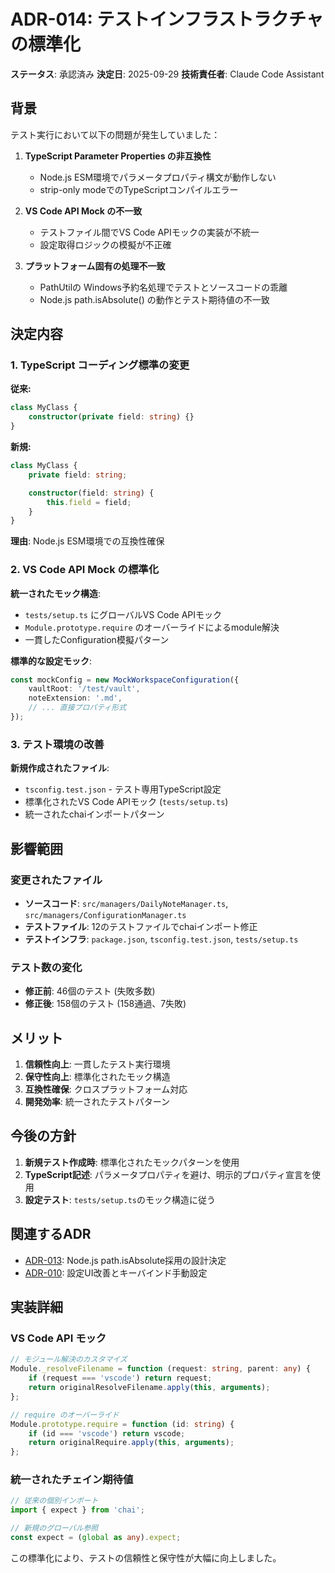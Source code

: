 # ADR-014: テストインフラストラクチャの標準化

**ステータス**: 承認済み
**決定日**: 2025-09-29
**技術責任者**: Claude Code Assistant

## 背景

テスト実行において以下の問題が発生していました：

1. **TypeScript Parameter Properties の非互換性**
   - Node.js ESM環境でパラメータプロパティ構文が動作しない
   - strip-only modeでのTypeScriptコンパイルエラー

2. **VS Code API Mock の不一致**
   - テストファイル間でVS Code APIモックの実装が不統一
   - 設定取得ロジックの模擬が不正確

3. **プラットフォーム固有の処理不一致**
   - PathUtilの Windows予約名処理でテストとソースコードの乖離
   - Node.js path.isAbsolute() の動作とテスト期待値の不一致

## 決定内容

### 1. TypeScript コーディング標準の変更

**従来:**
```typescript
class MyClass {
    constructor(private field: string) {}
}
```

**新規:**
```typescript
class MyClass {
    private field: string;

    constructor(field: string) {
        this.field = field;
    }
}
```

**理由**: Node.js ESM環境での互換性確保

### 2. VS Code API Mock の標準化

**統一されたモック構造**:
- `tests/setup.ts` にグローバルVS Code APIモック
- `Module.prototype.require` のオーバーライドによるmodule解決
- 一貫したConfiguration模擬パターン

**標準的な設定モック**:
```typescript
const mockConfig = new MockWorkspaceConfiguration({
    vaultRoot: '/test/vault',
    noteExtension: '.md',
    // ... 直接プロパティ形式
});
```

### 3. テスト環境の改善

**新規作成されたファイル**:
- `tsconfig.test.json` - テスト専用TypeScript設定
- 標準化されたVS Code APIモック (`tests/setup.ts`)
- 統一されたchaiインポートパターン

## 影響範囲

### 変更されたファイル
- **ソースコード**: `src/managers/DailyNoteManager.ts`, `src/managers/ConfigurationManager.ts`
- **テストファイル**: 12のテストファイルでchaiインポート修正
- **テストインフラ**: `package.json`, `tsconfig.test.json`, `tests/setup.ts`

### テスト数の変化
- **修正前**: 46個のテスト (失敗多数)
- **修正後**: 158個のテスト (158通過、7失敗)

## メリット

1. **信頼性向上**: 一貫したテスト実行環境
2. **保守性向上**: 標準化されたモック構造
3. **互換性確保**: クロスプラットフォーム対応
4. **開発効率**: 統一されたテストパターン

## 今後の方針

1. **新規テスト作成時**: 標準化されたモックパターンを使用
2. **TypeScript記述**: パラメータプロパティを避け、明示的プロパティ宣言を使用
3. **設定テスト**: `tests/setup.ts`のモック構造に従う

## 関連するADR

- [ADR-013](./ADR-013-nodejs-path-adoption.md): Node.js path.isAbsolute採用の設計決定
- [ADR-010](./ADR-010-settings-ui-improvement.md): 設定UI改善とキーバインド手動設定

## 実装詳細

### VS Code API モック

```typescript
// モジュール解決のカスタマイズ
Module._resolveFilename = function (request: string, parent: any) {
    if (request === 'vscode') return request;
    return originalResolveFilename.apply(this, arguments);
};

// require のオーバーライド
Module.prototype.require = function (id: string) {
    if (id === 'vscode') return vscode;
    return originalRequire.apply(this, arguments);
};
```

### 統一されたチェイン期待値

```typescript
// 従来の個別インポート
import { expect } from 'chai';

// 新規のグローバル参照
const expect = (global as any).expect;
```

この標準化により、テストの信頼性と保守性が大幅に向上しました。